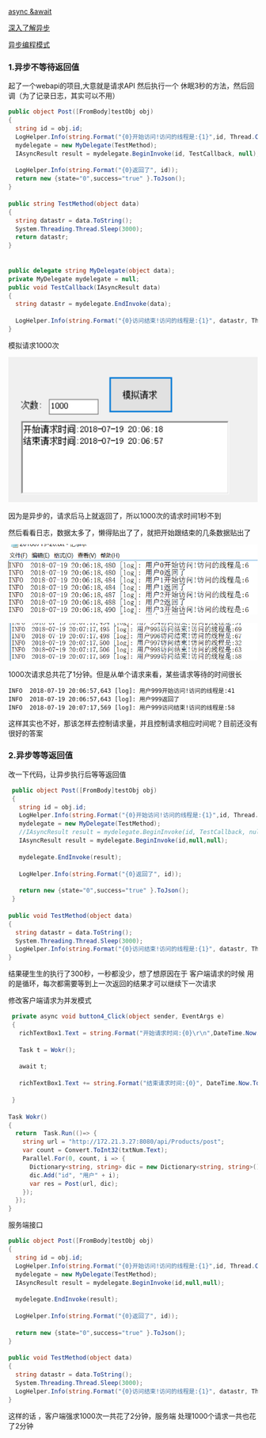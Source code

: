 [async &await](https://docs.microsoft.com/zh-cn/dotnet/csharp/programming-guide/concepts/async/index)

[深入了解异步](https://docs.microsoft.com/zh-cn/dotnet/standard/async-in-depth)

[异步编程模式](https://docs.microsoft.com/zh-cn/dotnet/standard/asynchronous-programming-patterns/)



### 1.异步不等待返回值

起了一个webapi的项目,大意就是请求API 然后执行一个 休眠3秒的方法，然后回调（为了记录日志，其实可以不用）

```c#
public object Post([FromBody]testObj obj)
{
  string id = obj.id;
  LogHelper.Info(string.Format("{0}开始访问!访问的线程是:{1}",id, Thread.CurrentThread.ManagedThreadId));
  mydelegate = new MyDelegate(TestMethod);
  IAsyncResult result = mydelegate.BeginInvoke(id, TestCallback, null);

  LogHelper.Info(string.Format("{0}返回了", id));
  return new {state="0",success="true" }.ToJson();
}

public string TestMethod(object data)
{
  string datastr = data.ToString();
  System.Threading.Thread.Sleep(3000);
  return datastr;
}


public delegate string MyDelegate(object data);
private MyDelegate mydelegate = null;
public void TestCallback(IAsyncResult data)
{
  string datastr = mydelegate.EndInvoke(data);

  LogHelper.Info(string.Format("{0}访问结束!访问的线程是:{1}", datastr, Thread.CurrentThread.ManagedThreadId));
}
```



模拟请求1000次

![](img/1.png)

因为是异步的，请求后马上就返回了，所以1000次的请求时间1秒不到

然后看看日志，数据太多了，懒得贴出了了，就把开始跟结束的几条数据贴出了

![](img/2.png)



![](img/3.png)

 1000次请求总共花了1分钟。但是从单个请求来看，某些请求等待的时间很长

```
INFO  2018-07-19 20:06:57,643 [log]: 用户999开始访问!访问的线程是:41
INFO  2018-07-19 20:06:57,643 [log]: 用户999返回了
INFO  2018-07-19 20:07:17,569 [log]: 用户999访问结束!访问的线程是:58
```

这样其实也不好，那该怎样去控制请求量，并且控制请求相应时间呢？目前还没有很好的答案



### 2.异步等等返回值

改一下代码，让异步执行后等等返回值

```c#
 public object Post([FromBody]testObj obj)
 {
   string id = obj.id;
   LogHelper.Info(string.Format("{0}开始访问!访问的线程是:{1}",id, Thread.CurrentThread.ManagedThreadId));
   mydelegate = new MyDelegate(TestMethod);
   //IAsyncResult result = mydelegate.BeginInvoke(id, TestCallback, null);
   IAsyncResult result = mydelegate.BeginInvoke(id,null,null);

   mydelegate.EndInvoke(result);

   LogHelper.Info(string.Format("{0}返回了", id));

   return new {state="0",success="true" }.ToJson();
 }

public void TestMethod(object data)
{
  string datastr = data.ToString();
  System.Threading.Thread.Sleep(3000);
  LogHelper.Info(string.Format("{0}访问结束!访问的线程是:{1}", datastr, Thread.CurrentThread.ManagedThreadId));
}
```

结果硬生生的执行了300秒，一秒都没少，想了想原因在于 客户端请求的时候 用的是循环，每次都需要等到上一次返回的结果才可以继续下一次请求







修改客户端请求为并发模式

```c#
 private async void button4_Click(object sender, EventArgs e)
 {
   richTextBox1.Text = string.Format("开始请求时间:{0}\r\n",DateTime.Now.ToString("yyyy-MM-dd HH:mm:ss"));

   Task t = Wokr();

   await t;

   richTextBox1.Text += string.Format("结束请求时间:{0}", DateTime.Now.ToString("yyyy-MM-dd HH:mm:ss"));

 }

Task Wokr()
{
  return  Task.Run(()=> {
    string url = "http://172.21.3.27:8080/api/Products/post";
    var count = Convert.ToInt32(txtNum.Text);
    Parallel.For(0, count, i => {
      Dictionary<string, string> dic = new Dictionary<string, string>();
      dic.Add("id", "用户" + i);
      var res = Post(url, dic);
    });
  });
}
```

服务端接口

```c#
public object Post([FromBody]testObj obj)
{
  string id = obj.id;
  LogHelper.Info(string.Format("{0}开始访问!访问的线程是:{1}",id, Thread.CurrentThread.ManagedThreadId));
  mydelegate = new MyDelegate(TestMethod);
  IAsyncResult result = mydelegate.BeginInvoke(id,null,null);

  mydelegate.EndInvoke(result);

  LogHelper.Info(string.Format("{0}返回了", id));

  return new {state="0",success="true" }.ToJson();
}

public void TestMethod(object data)
{
  string datastr = data.ToString();
  System.Threading.Thread.Sleep(3000);
  LogHelper.Info(string.Format("{0}访问结束!访问的线程是:{1}", datastr, Thread.CurrentThread.ManagedThreadId));
}
```

这样的话 ，客户端强求1000次一共花了2分钟，服务端 处理1000个请求一共也花了2分钟

